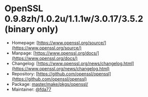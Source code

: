 # OpenSSL 0.9.8zh/1.0.2u/1.1.1w/3.0.17/3.5.2 (binary only)
  - Homepage: [https://www.openssl.org/source/](https://www.openssl.org/source/)
  - Manpage: [https://www.openssl.org/docs/](https://www.openssl.org/docs/)
  - Changelog: [https://www.openssl.org/news/changelog.html](https://www.openssl.org/news/changelog.html)
  - Repository: [https://github.com/openssl/openssl](https://github.com/openssl/openssl)
  - Package: [master/make/pkgs/openssl/](https://github.com/Freetz-NG/freetz-ng/tree/master/make/pkgs/openssl/)
  - Maintainer: [@fda77](https://github.com/fda77)

